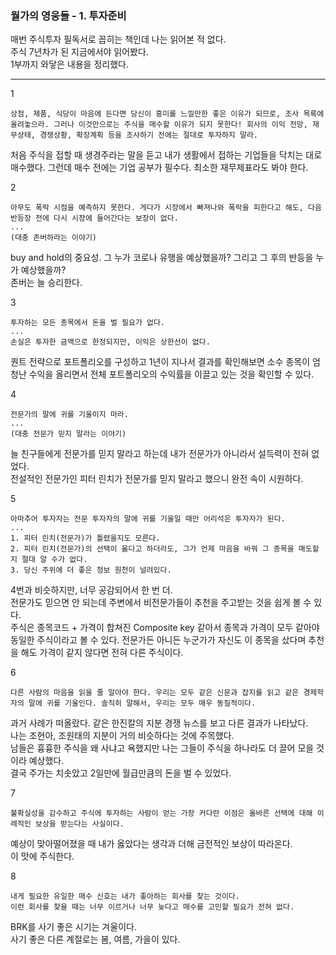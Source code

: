 ### 월가의 영웅들 - 1. 투자준비

매번 주식투자 필독서로 꼽히는 책인데 나는 읽어본 적 없다.  
주식 7년차가 된 지금에서야 읽어봤다.  
1부까지 와닿은 내용을 정리했다.

---

1  
```
상점, 제품, 식당이 마음에 든다면 당신이 흥미를 느낄만한 좋은 이유가 되므로, 조사 목록에 올려놓으라. 그러나 이것만으로는 주식을 매수할 이유가 되지 못한다! 회사의 이익 전망, 재무상태, 경쟁상황, 확장계획 등을 조사하기 전에는 절대로 투자하지 말라.
```

처음 주식을 접할 때 생경주라는 말을 듣고 내가 생활에서 접하는 기업들을 닥치는 대로 매수했다. 그런데 매수 전에는 기업 공부가 필수다. 최소한 재무제표라도 봐야 한다.  

2  
```
아무도 폭락 시점을 예측하지 못한다. 게다가 시장에서 빠져나와 폭락을 피한다고 해도, 다음 반등장 전에 다시 시장에 들어간다는 보장이 없다.
...  
(대충 존버하라는 이야기)  
```

buy and hold의 중요성. 그 누가 코로나 유행을 예상했을까? 그리고 그 후의 반등을 누가 예상했을까?  
존버는 늘 승리한다.  

3  
```
투자하는 모든 종목에서 돈을 벌 필요가 없다.  
...  
손실은 투자한 금액으로 한정되지만, 이익은 상한선이 없다.
```

퀀트 전략으로 포트폴리오를 구성하고 1년이 지나서 결과를 확인해보면 소수 종목이 엄청난 수익을 올리면서 전체 포트폴리오의 수익률을 이끌고 있는 것을 확인할 수 있다.  

4  
```
전문가의 말에 귀를 기울이지 마라.  
...  
(대충 전문가 믿지 말라는 이야기)
```

늘 친구들에게 전문가를 믿지 말라고 하는데 내가 전문가가 아니라서 설득력이 전혀 없었다.  
전설적인 전문가인 피터 린치가 전문가를 믿지 말라고 했으니 완전 속이 시원하다.  

5  
```
아마추어 투자자는 전문 투자자의 말에 귀를 기울일 때만 어리석은 투자자가 된다.  
...  
1. 피터 린치(전문가)가 틀렸을지도 모른다.  
2. 피터 린치(전문가)의 선택이 옳다고 하더라도, 그가 언제 마음을 바꿔 그 종목을 매도할지 절대 알 수가 없다.  
3. 당신 주위에 더 좋은 정보 원천이 널려있다.
```

4번과 비슷하지만, 너무 공감되어서 한 번 더.  
전문가도 믿으면 안 되는데 주변에서 비전문가들이 추천을 주고받는 것을 쉽게 볼 수 있다.  
주식은 종목코드 + 가격이 합쳐진 Composite key 같아서 종목과 가격이 모두 같아야 동일한 주식이라고 볼 수 있다. 전문가든 아니든 누군가가 자신도 이 종목을 샀다며 추천을 해도 가격이 같지 않다면 전혀 다른 주식이다.  

6  
```
다른 사람의 마음을 읽을 줄 알아야 한다. 우리는 모두 같은 신문과 잡지를 읽고 같은 경제학자의 말에 귀를 기울인다. 솔직히 말해서, 우리는 모두 매우 동질적이다.
```

과거 사례가 떠올랐다. 같은 한진칼의 지분 경쟁 뉴스를 보고 다른 결과가 나타났다.  
나는 조현아, 조원태의 지분이 거의 비슷하다는 것에 주목했다.  
남들은 흉흉한 주식을 왜 사냐고 욕했지만 나는 그들이 주식을 하나라도 더 끌어 모을 것이라 예상했다.  
결국 주가는 치솟았고 2일만에 월급만큼의 돈을 벌 수 있었다.  

7  
```
불확실성을 감수하고 주식에 투자하는 사람이 얻는 가장 커다란 이점은 올바른 선택에 대해 이례적인 보상을 받는다는 사실이다.
```

예상이 맞아떨어졌을 때 내가 옳았다는 생각과 더해 금전적인 보상이 따라온다.  
이 맛에 주식한다.  

8  
```
내게 필요한 유일한 매수 신호는 내가 좋아하는 회사를 찾는 것이다.  
이런 회사를 찾을 때는 너무 이르거나 너무 늦다고 매수를 고민할 필요가 전혀 없다.
```

BRK를 사기 좋은 시기는 겨울이다.  
사기 좋은 다른 계절로는 봄, 여름, 가을이 있다.